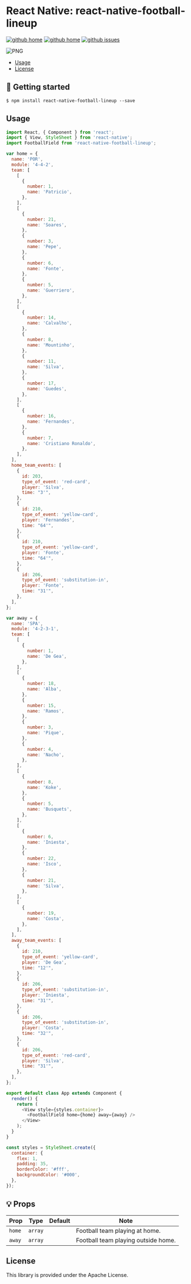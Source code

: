 # React Native: react-native-football-lineup

[![github home](http://img.shields.io/npm/v/react-native-football-lineup.svg?style=flat)](https://www.npmjs.com/package/react-native-football-lineup)
[![github home](https://img.shields.io/badge/gaetanozappi-react--native--football--lineup-blue.svg?style=flat)](https://github.com/gaetanozappi/react-native-football-lineup)
[![github issues](https://img.shields.io/github/issues/gaetanozappi/react-native-football-lineup.svg?style=flat)](https://github.com/gaetanozappi/react-native-football-lineup/issues)

![PNG](screenshot/react-native-football-lineup.png)

-   [Usage](#usage)
-   [License](#license)

## 📖 Getting started

`$ npm install react-native-football-lineup --save`

## Usage

```javascript
import React, { Component } from 'react';
import { View, StyleSheet } from 'react-native';
import FootballField from 'react-native-football-lineup';

var home = {
  name: 'POR',
  module: '4-4-2',
  team: [
    [
      {
        number: 1,
        name: 'Patricio',
      },
    ],
    [
      {
        number: 21,
        name: 'Soares',
      },
      {
        number: 3,
        name: 'Pepe',
      },
      {
        number: 6,
        name: 'Fonte',
      },
      {
        number: 5,
        name: 'Guerriero',
      },
    ],
    [
      {
        number: 14,
        name: 'Calvalho',
      },
      {
        number: 8,
        name: 'Mountinho',
      },
      {
        number: 11,
        name: 'Silva',
      },
      {
        number: 17,
        name: 'Guedes',
      },
    ],
    [
      {
        number: 16,
        name: 'Fernandes',
      },
      {
        number: 7,
        name: 'Cristiano Ronaldo',
      },
    ],
  ],
  home_team_events: [
    {
      id: 203,
      type_of_event: 'red-card',
      player: 'Silva',
      time: "3'",
    },
    {
      id: 210,
      type_of_event: 'yellow-card',
      player: 'Fernandes',
      time: "64'",
    },
    {
      id: 210,
      type_of_event: 'yellow-card',
      player: 'Fonte',
      time: "64'",
    },
    {
      id: 206,
      type_of_event: 'substitution-in',
      player: 'Fonte',
      time: "31'",
    },
  ],
};

var away = {
  name: 'SPA',
  module: '4-2-3-1',
  team: [
    [
      {
        number: 1,
        name: 'De Gea',
      },
    ],
    [
      {
        number: 18,
        name: 'Alba',
      },
      {
        number: 15,
        name: 'Ramos',
      },
      {
        number: 3,
        name: 'Pique',
      },
      {
        number: 4,
        name: 'Nacho',
      },
    ],
    [
      {
        number: 8,
        name: 'Koke',
      },
      {
        number: 5,
        name: 'Busquets',
      },
    ],
    [
      {
        number: 6,
        name: 'Iniesta',
      },
      {
        number: 22,
        name: 'Isco',
      },
      {
        number: 21,
        name: 'Silva',
      },
    ],
    [
      {
        number: 19,
        name: 'Costa',
      },
    ],
  ],
  away_team_events: [
    {
      id: 210,
      type_of_event: 'yellow-card',
      player: 'De Gea',
      time: "12'",
    },
    {
      id: 206,
      type_of_event: 'substitution-in',
      player: 'Iniesta',
      time: "31'",
    },
    {
      id: 206,
      type_of_event: 'substitution-in',
      player: 'Costa',
      time: "32'",
    },
    {
      id: 206,
      type_of_event: 'red-card',
      player: 'Silva',
      time: "31'",
    },
  ],
};

export default class App extends Component {
  render() {
    return (
      <View style={styles.container}>
        <FootballField home={home} away={away} />
      </View>
    );
  }
}

const styles = StyleSheet.create({
  container: {
    flex: 1,
    padding: 35,
    borderColor: '#fff',
    backgroundColor: '#000',
  },
});

```

## 💡 Props

| Prop              | Type       | Default | Note                                                                                                       |
| ----------------- | ---------- | ------- | ---------------------------------------------------------------------------------------------------------- |
| `home`      | `array`   |  | Football team playing at home.
| `away`       | `array`   |  | Football team playing outside home.

## License
This library is provided under the Apache License.
